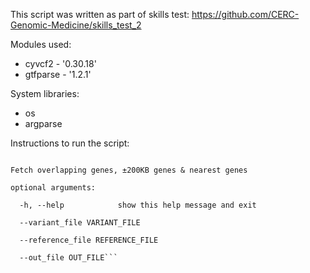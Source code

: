 This script was written as part of skills test: https://github.com/CERC-Genomic-Medicine/skills_test_2

Modules used:

  - cyvcf2 - '0.30.18'
  - gtfparse - '1.2.1'

System libraries:
  - os
  - argparse

Instructions to run the script:

```usage: fetch_overlap --variant_file <variants_file.vcf.gz> --reference_file <reference_file.gtf.gz> --out_file <out_file.vcf>

Fetch overlapping genes, ±200KB genes & nearest genes

optional arguments:

  -h, --help            show this help message and exit
  
  --variant_file VARIANT_FILE
  
  --reference_file REFERENCE_FILE
  
  --out_file OUT_FILE```
